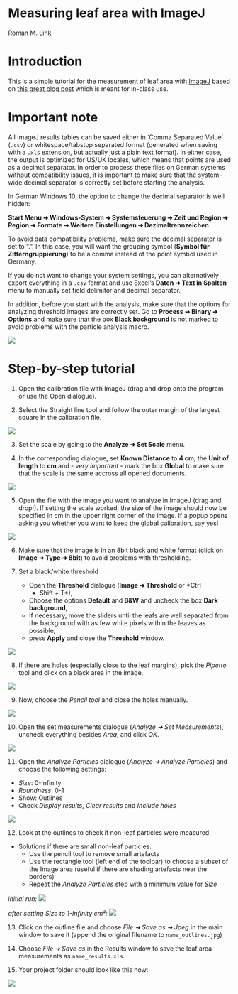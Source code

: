 Measuring leaf area with ImageJ
================
Roman M. Link

# Introduction

This is a simple tutorial for the measurement of leaf area with
[ImageJ](https://imagej.nih.gov/ij/) based on [this great blog
post](https://rookieecologist.wordpress.com/2016/11/21/how-to-measure-leaf-area-in-imagej/)
which is meant for in-class use.

# Important note

All ImageJ results tables can be saved either in ‘Comma Separated Value’
(`.csv`) or whitespace/tabstop separated format (generated when saving
with a `.xls` extension, but actually just a plain text format). In
either case, the output is optimized for US/UK locales, which means that
points are used as a decimal separator. In order to process these files
on German systems without compatibility issues, it is important to make
sure that the system-wide decimal separator is correctly set before
starting the analysis.

In German Windows 10, the option to change the decimal separator is well
hidden:

**Start Menu ➜ Windows-System ➜ Systemsteuerung ➜ Zeit und Region ➜
Region ➜ Formate ➜ Weitere Einstellungen ➜ Dezimaltrennzeichen**

To avoid data compatibility problems, make sure the decimal separator is
set to “.”. In this case, you will want the grouping symbol (**Symbol
für Zifferngruppierung**) to be a comma instead of the point symbol
used in Germany.

If you do not want to change your system settings, you can alternatively
export everything in a `.csv` format and use Excel’s **Daten ➜ Text in
Spalten** menu to manually set field delimitor and decimal separator.

In addition, before you start with the analysis, make sure that the
options for analyzing threshold images are correctly set. Go to
**Process ➜ Binary ➜ Options** and make sure that the box **Black
background** is not marked to avoid problems with the particle analysis
macro.

![](figures/binary_options.png)

# Step-by-step tutorial

1.  Open the calibration file with ImageJ (drag and drop onto the
    program or use the Open dialogue).

2.  Select the Straight line tool and follow the outer margin of the
    largest square in the calibration file.

![](figures/fig1.png)

3.  Set the scale by going to the **Analyze ➜ Set Scale** menu.

4.  In the corresponding dialogue, set **Known Distance** to **4 cm**,
    the **Unit of length** to **cm** and - *very important* - mark the
    box **Global** to make sure that the scale is the same accross all
    opened documents.

![](figures/fig2.png)

5.  Open the file with the image you want to analyze in ImageJ (drag and
    drop\!). If setting the scale worked, the size of the image should
    now be specified in cm in the upper right corner of the image. If a
    popup opens asking you whether you want to keep the global
    calibration, say yes\!

![](figures/fig3.png)

6.  Make sure that the image is in an 8bit black and white format (click
    on **Image ➜ Type ➜ 8bit**) to avoid problems with thresholding.

7.  Set a black/white threshold
    
      - Open the **Threshold** dialogue (**Image ➜ Threshold** or *Ctrl
        + Shift + T*),
      - Choose the options **Default** and **B\&W** and uncheck the box
        **Dark background**,
      - If necessary, move the sliders until the leafs are well
        separated from the background with as few white pixels within
        the leaves as possible,
      - press **Apply** and close the **Threshold** window.

![](figures/fig4.png)

8.  If there are holes (especially close to the leaf margins), pick the
    *Pipette* tool and click on a black area in the image.

![](figures/fig5.png)

9.  Now, choose the *Pencil tool* and close the holes manually.

![](figures/fig6.png)

10. Open the set measurements dialogue (*Analyze ➜ Set Measurements*),
    uncheck everything besides *Area*, and click *OK*.

![](figures/fig7.png)

11. Open the *Analyze Particles* dialogue (*Analyze ➜ Analyze
    Particles*) and choose the following settings:

<!-- end list -->

  - *Size*: 0-Infinity
  - *Roundness*: 0-1
  - Show: Outlines
  - Check *Display results*, *Clear results* and *Include holes*

![](figures/fig8.png)

12. Look at the outlines to check if non-leaf particles were measured.

<!-- end list -->

  - Solutions if there are small non-leaf particles:
      - Use the pencil tool to remove small artefacts
      - Use the rectangle tool (left end of the toolbar) to choose a
        subset of the Image area (useful if there are shading artefacts
        near the borders)
      - Repeat the *Analyze Particles* step with a minimum value for
        *Size*

*initial run:* ![](figures/fig9.png)

*after setting Size to 1-Infinity cm²:* ![](figures/fig10.png)

13. Click on the outline file and choose *File ➜ Save as ➜ Jpeg* in the
    main window to save it (append the original filename to
    `name_outlines.jpg`)

14. Choose *File ➜ Save as* in the Results window to save the leaf area
    measurements as `name_results.xls`.

15. Your project folder should look like this now:

![](figures/fig11.png)
